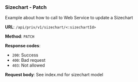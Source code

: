 ### Sizechart - Patch

Example about how to call to Web Service to update a Sizechart

**URL**: `/api/priv/v1/sizechart/<:sizechartId>`

**Method**: `PATCH`

**Response codes**:
* `200`: Success
* `400`: Bad request
* `403`: Not allowed
  
**Request body**: 
See index.md for sizechart model